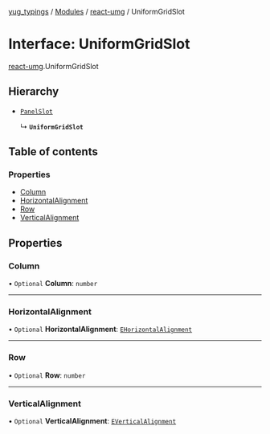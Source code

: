 [yug_typings](../README.md) / [Modules](../modules.md) / [react-umg](../modules/react_umg.md) / UniformGridSlot

# Interface: UniformGridSlot

[react-umg](../modules/react_umg.md).UniformGridSlot

## Hierarchy

- [`PanelSlot`](react_umg.PanelSlot.md)

  ↳ **`UniformGridSlot`**

## Table of contents

### Properties

- [Column](react_umg.UniformGridSlot.md#column)
- [HorizontalAlignment](react_umg.UniformGridSlot.md#horizontalalignment)
- [Row](react_umg.UniformGridSlot.md#row)
- [VerticalAlignment](react_umg.UniformGridSlot.md#verticalalignment)

## Properties

### Column

• `Optional` **Column**: `number`

___

### HorizontalAlignment

• `Optional` **HorizontalAlignment**: [`EHorizontalAlignment`](../enums/ue_ue.EHorizontalAlignment.md)

___

### Row

• `Optional` **Row**: `number`

___

### VerticalAlignment

• `Optional` **VerticalAlignment**: [`EVerticalAlignment`](../enums/ue_ue.EVerticalAlignment.md)
